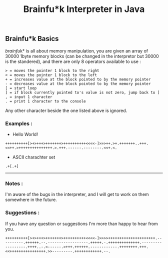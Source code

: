 <h1 align="center">
Brainfu*k Interpreter in Java
</h1>

<br>

## Brainfu*k Basics

*brainfu*k* is all about memory manipulation, you are given an array of 30000 1byte memory blocks (can be changed in the interpretor but 30000 is the standered), and there are only 8 operators available to use :

```brainfuck
> = moves the pointer 1 block to the right
< = moves the pointer 1 block to the left
+ = increases value at the block pointed to by the memory pointer
- = decreases value at the block pointed to by the memory pointer
[ = start loop
] = if block currently pointed to's value is not zero, jump back to [
, = input 1 character
. = print 1 character to the console
```
Any other character beside the one listed above is ignored.

### Examples :

* Hello World!
```brainfuck
++++++++++[>+>+++>+++++++>++++++++++<<<<-]>>>++.>+.+++++++..+++.<<++.>+++++++++++++++.>.+++.------.--------.<<+.<.
```

* ASCII charachter set
```brainfuck
.+[.+]
```

---


### Notes :

I'm aware of the bugs in the interpreter, and I will get to work on them somewhere in the future.

### Suggestions :

If you have any question or suggestions I'm more than happy to hear from you.

```brainfuck
++++++++++[>+>+++>+++++++>++++++++++<<<<-]>>>>+++++++++++++++++++++.----------.++++++.--.------------------.+++++.-.++++++++++++++.------------------.++++..-.<------.>+++.++++++.------------.++++++++.+++.<<++++++++++++++++.>>---------.++++++++++++.--.
```

